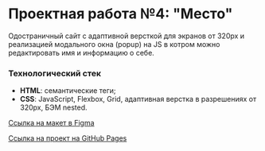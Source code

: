 # Проектная работа №4: "Место"

Одостраничный сайт с адаптивной версткой для экранов от 320px и реализацией модального окна (popup) на JS в котром можно редактировать имя и информацию о себе.

### Технологический стек
* **HTML**: cемантические теги;
* **CSS**: JavaScript, Flexbox, Grid, адаптивная верстка в разрешениях от 320px, БЭМ nested.


[Ссылка на макет в Figma](https://www.figma.com/file/2cn9N9jSkmxD84oJik7xL7/JavaScript.-Sprint-4?node-id=0%3A1)

[Ссылка на проект на GitHub Pages](https://alinabernts.github.io/mesto/)

